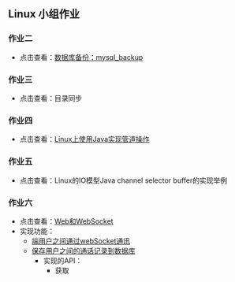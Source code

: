 ## Linux 小组作业

### 作业二
- 点击查看：[数据库备份：mysql_backup](https://gitee.com/wavelets/linux-work/tree/master/mysql_backup)

### 作业三
- 点击查看：目录同步

### 作业四
- 点击查看：[Linux上使用Java实现管道操作](https://gitee.com/wavelets/linux-work/blob/master/stream/Stream.java)

### 作业五
- 点击查看：Linux的IO模型Java channel selector buffer的实现举例

### 作业六
- 点击查看：[Web和WebSocket](https://gitee.com/wavelets/linux-work/tree/master/websocket)
- 实现功能：
    - [端用户之间通过webSocket通讯](https://gitee.com/wavelets/linux-work/tree/master/websocket/socket_service)
    - [保存用户之间的通话记录到数据库](https://gitee.com/wavelets/linux-work/tree/master/websocket/api)
        - 实现的API：
            - 获取